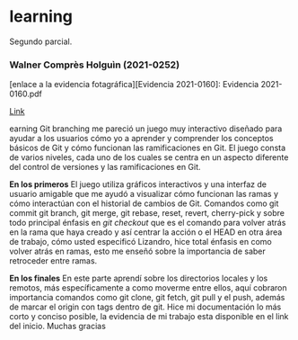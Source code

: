 # learning
Segundo parcial.
### Walner Comprès Holguìn (2021-0252)

[enlace a la evidencia fotagráfica][Evidencia 2021-0160]: Evidencia 2021-0160.pdf

[Link](https://miucateciedu-my.sharepoint.com/:b:/g/personal/20210252_miucateci_edu_do/EbRgRjSC5zJGmBRv6zumDU8BjMAa0PcWGcMDEh7i9ItuTw?e=PIVOuQ)

earning Git branching me pareció un juego muy interactivo diseñado para ayudar a los usuarios cómo yo a aprender y comprender los conceptos básicos de Git y cómo funcionan las ramificaciones en Git. El juego consta de varios niveles, cada uno de los cuales se centra en un aspecto diferente del control de versiones y las ramificaciones en Git.

**En los primeros**
El juego utiliza gráficos interactivos y una interfaz de usuario amigable que me ayudó a visualizar cómo funcionan las ramas y cómo interactúan con el historial de cambios de Git. Comandos como git commit git branch, git merge, git rebase, reset, revert, cherry-pick y sobre todo principal énfasis en  *git checkout* que es el comando para volver atrás en la rama que haya creado y así centrar la acción o el HEAD en otra área de trabajo, cómo usted especificó Lizandro, hice total énfasis en como volver atrás en ramas, esto me enseñó sobre la importancia de saber retroceder entre ramas.

**En los finales**
En este parte aprendí sobre los directorios locales y los remotos, más específicamente a como moverme entre ellos, aquí cobraron importancia comandos como git clone, git fetch, git pull y el push,  además de marcar el origin con tags dentro de git.
Hice mi documentación lo más corto y conciso posible, la evidencia de mi trabajo esta disponible en el link del inicio. Muchas gracias
